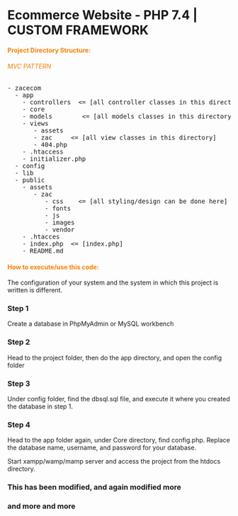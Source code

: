 # Ecommerce Website - PHP 7.4 | CUSTOM FRAMEWORK

#### <span style="color:#f77f00">Project Directory Structure:</span>

###### <span style="color:#f77f00">MVC PATTERN</span>

<pre>
- zacecom
  - app         
    - controllers  <= [all controller classes in this directory]
    - core
    - models        <= [all models classes in this directory]
    - views
       - assets
       - zac     <= [all view classes in this directory]
       - 404.php
    - .htaccess
    - initializer.php
  - config
  - lib
  - public
    - assets
       - zac
          - css    <= [all styling/design can be done here]
          - fonts
          - js
          - images
          - vendor
    - .htacces
    - index.php  <= [index.php]
    - README.md
</pre>

#### <span style="color:#f77f00">How to execute/use this code:</span>

The configuration of your system and the system in which this project is written is different.

### Step 1

Create a database in PhpMyAdmin or MySQL workbench

### Step 2

Head to the project folder, then do the app directory, and open the config folder

### Step 3

Under config folder, find the dbsql.sql file, and execute it where you created the database in step 1.

### Step 4

Head to the app folder again, under Core directory, find config.php. Replace the database name, username, and password for your database.

Start xampp/wamp/mamp server and access the project from the htdocs directory.

### This has been modified, and again modified more

### and more and more
